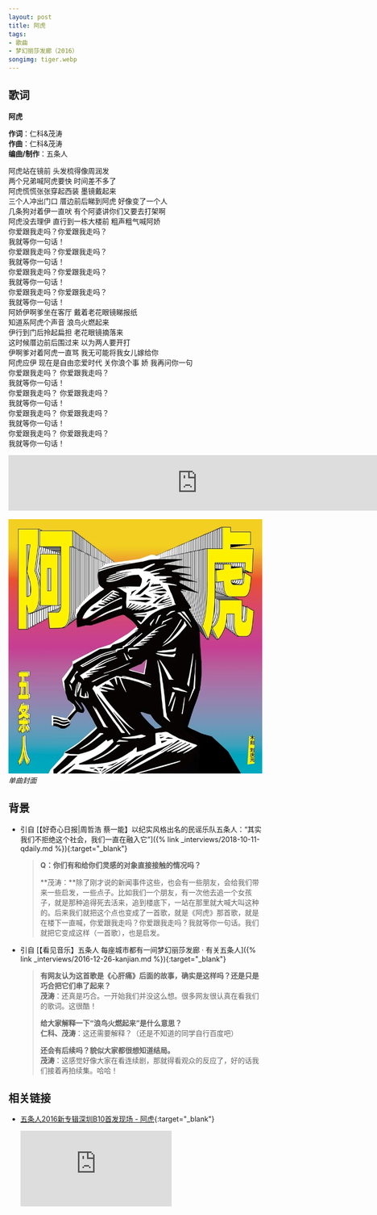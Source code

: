 ```yaml
---
layout: post
title: 阿虎
tags:
- 歌曲
- 梦幻丽莎发廊（2016）
songimg: tiger.webp
---
```


## 歌词

**阿虎**

**作词**：仁科&茂涛  
**作曲**：仁科&茂涛  
**编曲/制作**：五条人

阿虎站在镜前 头发梳得像周润发  
两个兄弟喊阿虎要快 时间差不多了  
阿虎慌慌张张穿起西装 墨镜戴起来  
三个人冲出门口 厝边前后睇到阿虎 好像变了一个人  
几条狗对着伊一直吠 有个阿婆讲你们又要去打架啊  
阿虎没去理伊 直行到一栋大楼前 粗声粗气喊阿娇  
你爱跟我走吗？你爱跟我走吗？  
我就等你一句话！  
你爱跟我走吗？你爱跟我走吗？  
我就等你一句话！  
你爱跟我走吗？你爱跟我走吗？  
我就等你一句话！  
你爱跟我走吗？你爱跟我走吗？  
我就等你一句话！  
阿娇伊啊爹坐在客厅 戴着老花眼镜睇报纸  
知道系阿虎个声音 浪鸟火燃起来  
伊行到门后拎起扁担 老花眼镜摘落来  
这时候厝边前后围过来 以为两人要开打  
伊啊爹对着阿虎一直骂 我无可能将我女儿嫁给你  
阿虎应伊 现在是自由恋爱时代 关你浪个事 娇 我再问你一句  
你爱跟我走吗？ 你爱跟我走吗？  
我就等你一句话！  
你爱跟我走吗？ 你爱跟我走吗？  
我就等你一句话！  
你爱跟我走吗？ 你爱跟我走吗？  
我就等你一句话！  
你爱跟我走吗？ 你爱跟我走吗？  
我就等你一句话！

<iframe frameborder="no" border="0" marginwidth="0" marginheight="0" width="750" height="110" loading="lazy" sandbox="allow-popups allow-scripts allow-same-origin" src="https://www.xiami.com/webapp/embed-player?autoPlay=1&id=1795301268"></iframe>

![tiger](/assets/imgs/tiger2016.webp)
*单曲封面*

## 背景
* 引自 [【好奇心日报\|周哲浩 蔡一能】以纪实风格出名的民谣乐队五条人：“其实我们不拒绝这个社会，我们一直在融入它”]({% link _interviews/2018-10-11-qdaily.md %}){:target="_blank"}

  > **Q：你们有和给你们灵感的对象直接接触的情况吗？**
  >
  > **茂涛：**除了刚才说的新闻事件这些，也会有一些朋友，会给我们带来一些启发，一些点子。比如我们一个朋友，有一次他去追一个女孩子，就是那种追得死去活来，追到楼底下，一站在那里就大喊大叫这种的。后来我们就把这个点也变成了一首歌，就是《阿虎》那首歌，就是在楼下一直喊，你爱跟我走吗？你爱跟我走吗？我就等你一句话。我们就把它变成这样（一首歌），也是启发。

* 引自 [【看见音乐】五条人 每座城市都有一间梦幻丽莎发廊 · 有关五条人]({% link _interviews/2016-12-26-kanjian.md %}){:target="_blank"}

  > **有网友认为这首歌是《心肝痛》后面的故事，确实是这样吗？还是只是巧合把它们串了起来？**  
  > **茂涛**：还真是巧合。一开始我们并没这么想。很多网友很认真在看我们的歌词。这很酷！
  >
  > **给大家解释一下“浪鸟火燃起来”是什么意思？**  
  > **仁科、茂涛**：这还需要解释？（还是不知道的同学自行百度吧）
  >
  > **还会有后续吗？貌似大家都很想知道结局。**  
  > **茂涛**：这感觉好像大家在看连续剧，那就得看观众的反应了，好的话我们接着再拍续集。哈哈！

## 相关链接

- [五条人2016新专辑深圳B10首发现场 - 阿虎](https://v.youku.com/v_show/id_XMTg3MTQ2NTI1Mg==.html?spm=a2hzp.8253869.0.0){:target="_blank"}

  <div class="iframe-container"><iframe class="responsive-iframe" src='https://player.youku.com/embed/XMTg3MTQ2NTI1Mg==' frameborder="no" allowfullscreen="true"></iframe></div>
